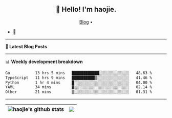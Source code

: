 <h2 align="center">👋 Hello! I'm haojie.</h2>
<p align="center">
  <a href="https://aoyouer.com">Blog</a> •
</p>


- 🔭 


-------

**📝 Latest Blog Posts**


-------

📊 **Weekly development breakdown**
<!--START_SECTION:waka-->

```txt
Go           13 hrs 5 mins   ████████████░░░░░░░░░░░░░   48.63 %
TypeScript   11 hrs 9 mins   ██████████▒░░░░░░░░░░░░░░   41.46 %
Python       1 hr 4 mins     █░░░░░░░░░░░░░░░░░░░░░░░░   04.00 %
YAML         34 mins         ▓░░░░░░░░░░░░░░░░░░░░░░░░   02.14 %
Other        21 mins         ▒░░░░░░░░░░░░░░░░░░░░░░░░   01.31 %
```

<!--END_SECTION:waka-->

-------



| <img align="center" src="https://github-readme-stats.vercel.app/api?username=haojie06&show_icons=true&theme=graywhite&show_icons=true&count_private=true&include_all_commits=true&hide_border=true" alt="haojie's github stats" /> | <img align="center" src="https://github-readme-stats.vercel.app/api/top-langs/?username=haojie06&layout=compact&theme=graywhite&hide_border=true&hide=css,html" /> |
| ------------- | ------------- |


